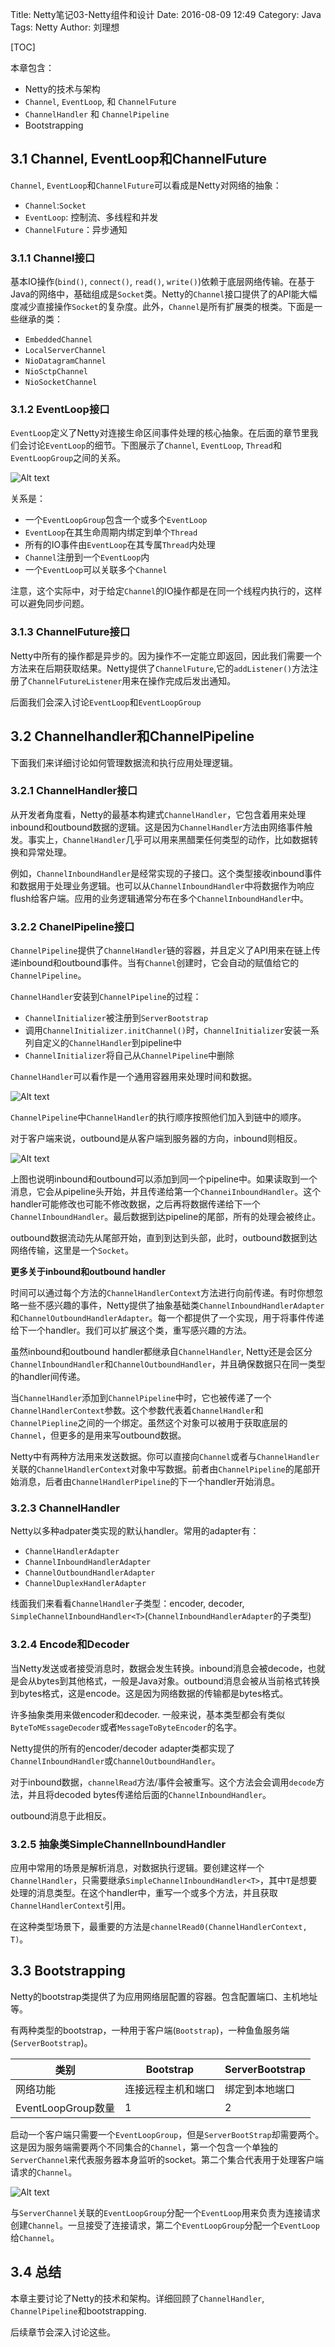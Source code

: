Title: Netty笔记03-Netty组件和设计
Date: 2016-08-09 12:49
Category: Java
Tags: Netty
Author: 刘理想

[TOC]

本章包含：

- Netty的技术与架构
- `Channel`, `EventLoop`, 和 `ChannelFuture`
- `ChannelHandler` 和 `ChannelPipeline`
- Bootstrapping

## 3.1 Channel, EventLoop和ChannelFuture

`Channel`, `EventLoop`和`ChannelFuture`可以看成是Netty对网络的抽象：

- `Channel`:`Socket`
- `EventLoop`: 控制流、多线程和并发
- `ChannelFuture`：异步通知

### 3.1.1 Channel接口

基本IO操作(`bind()`, `connect()`, `read()`, `write()`)依赖于底层网络传输。在基于Java的网络中，基础组成是`Socket`类。Netty的`Channel`接口提供了的API能大幅度减少直接操作`Socket`的复杂度。此外，`Channel`是所有扩展类的根类。下面是一些继承的类：

- `EmbeddedChannel`
- `LocalServerChannel`
- `NioDatagramChannel`
- `NioSctpChannel`
- `NioSocketChannel`

### 3.1.2 EventLoop接口

`EventLoop`定义了Netty对连接生命区间事件处理的核心抽象。在后面的章节里我们会讨论`EventLoop`的细节。下图展示了`Channel`, `EventLoop`, `Thread`和`EventLoopGroup`之间的关系。

![Alt text](images/1470710846717.png)

关系是：

- 一个`EventLoopGroup`包含一个或多个`EventLoop`
- `EventLoop`在其生命周期内绑定到单个`Thread`
- 所有的IO事件由`EventLoop`在其专属`Thread`内处理
- `Channel`注册到一个`EventLoop`内
- 一个`EventLoop`可以关联多个`Channel`

注意，这个实际中，对于给定`Channel`的IO操作都是在同一个线程内执行的，这样可以避免同步问题。

### 3.1.3 ChannelFuture接口

Netty中所有的操作都是异步的。因为操作不一定能立即返回，因此我们需要一个方法来在后期获取结果。Netty提供了`ChannelFuture`,它的`addListener()`方法注册了`ChannelFutureListener`用来在操作完成后发出通知。

后面我们会深入讨论`EventLoop`和`EventLoopGroup`

## 3.2 Channelhandler和ChannelPipeline

下面我们来详细讨论如何管理数据流和执行应用处理逻辑。

### 3.2.1 ChannelHandler接口

从开发者角度看，Netty的最基本构建式`ChannelHandler`，它包含着用来处理inbound和outbound数据的逻辑。这是因为`ChannelHandler`方法由网络事件触发。事实上，`ChannelHandler`几乎可以用来黑醋栗任何类型的动作，比如数据转换和异常处理。

例如，`ChannelInboundHandler`是经常实现的子接口。这个类型接收inbound事件和数据用于处理业务逻辑。也可以从`ChannelInboundHandler`中将数据作为响应flush给客户端。应用的业务逻辑通常分布在多个`ChannelInboundHandler`中。

### 3.2.2 ChanelPipeline接口

`ChannelPipeline`提供了`ChannelHandler`链的容器，并且定义了API用来在链上传递inbound和outbound事件。当有`Channel`创建时，它会自动的赋值给它的`ChannelPipeline`。

`ChannelHandler`安装到`ChannelPipeline`的过程：

- `ChannelInitializer`被注册到`ServerBootstrap`
- 调用`ChannelInitializer.initChannel()`时，`ChannelInitializer`安装一系列自定义的`ChannelHandler`到pipeline中
- `ChannelInitializer`将自己从`ChannelPipeline`中删除

`ChannelHandler`可以看作是一个通用容器用来处理时间和数据。

![Alt text](images/1470712617719.png)

`ChannelPipeline`中`ChannelHandler`的执行顺序按照他们加入到链中的顺序。

对于客户端来说，outbound是从客户端到服务器的方向，inbound则相反。

![Alt text](images/1470713218573.png)

上图也说明inbound和outbound可以添加到同一个pipeline中。如果读取到一个消息，它会从pipeline头开始，并且传递给第一个`ChanneiInboundHandler`。这个handler可能修改也可能不修改数据，之后再将数据传递给下一个`ChannelInboundHandler`。最后数据到达pipeline的尾部，所有的处理会被终止。

outbound数据流动先从尾部开始，直到到达到头部，此时，outbound数据到达网络传输，这里是一个`Socket`。

**更多关于inbound和outbound handler**

时间可以通过每个方法的`ChannelHandlerContext`方法进行向前传递。有时你想忽略一些不感兴趣的事件，Netty提供了抽象基础类`ChannelInboundHandlerAdapter`和`ChannelOutboundHandlerAdapter`。每一个都提供了一个实现，用于将事件传递给下一个handler。我们可以扩展这个类，重写感兴趣的方法。

虽然inbound和outbound handler都继承自`ChannelHandler`, Netty还是会区分`ChannelInboundHandler`和`ChannelOutboundHandler`，并且确保数据只在同一类型的handler间传递。

当`ChannelHandler`添加到`ChannelPipeline`中时，它也被传递了一个`ChannelHandlerContext`参数。这个参数代表着`ChannelHandler`和`ChannelPiepline`之间的一个绑定。虽然这个对象可以被用于获取底层的`Channel`，但更多的是用来写outbound数据。

Netty中有两种方法用来发送数据。你可以直接向`Channel`或者与`ChannelHandler`关联的`ChannelHandlerContext`对象中写数据。前者由`ChannelPipeline`的尾部开始消息，后者由`ChannelHandlerPipeline`的下一个handler开始消息。

### 3.2.3 ChannelHandler

Netty以多种adpater类实现的默认handler。常用的adapter有：

- `ChannelHandlerAdapter`
- `ChannelInboundHandlerAdapter`
- `ChannelOutboundHandlerAdapter`
- `ChannelDuplexHandlerAdapter`

线面我们来看看`ChannelHandler`子类型：encoder, decoder, `SimpleChannelInboundHandler<T>`(`ChannelInboundHandlerAdapter`的子类型)

### 3.2.4 Encode和Decoder

当Netty发送或者接受消息时，数据会发生转换。inbound消息会被decode，也就是会从bytes到其他格式，一般是Java对象。outbound消息会被从当前格式转换到bytes格式，这是encode。这是因为网络数据的传输都是bytes格式。

许多抽象类用来做encoder和decoder. 一般来说，基本类型都会有类似`ByteToMEssageDecoder`或者`MessageToByteEncoder`的名字。

Netty提供的所有的encoder/decoder adapter类都实现了`ChannelInboundHandler`或`ChannelOutboundHandler`。

对于inbound数据，`channelRead`方法/事件会被重写。这个方法会会调用`decode`方法，并且将decoded bytes传递给后面的`ChannelInboundHandler`。

outbound消息于此相反。

### 3.2.5 抽象类SimpleChannelInboundHandler

应用中常用的场景是解析消息，对数据执行逻辑。要创建这样一个`ChannelHandler`，只需要继承`SimpleChannelInboundHandler<T>`，其中`T`是想要处理的消息类型。在这个handler中，重写一个或多个方法，并且获取`ChannelHandlerContext`引用。

在这种类型场景下，最重要的方法是`channelRead0(ChannelHandlerContext, T)`。

## 3.3 Bootstrapping

Netty的bootstrap类提供了为应用网络层配置的容器。包含配置端口、主机地址等。

有两种类型的bootstrap，一种用于客户端(`Bootstrap`)，一种鱼鱼服务端(`ServerBootstrap`)。

类别|Bootstrap|ServerBootstrap
--|--|--
网络功能|连接远程主机和端口|绑定到本地端口
EventLoopGroup数量|1|2

启动一个客户端只需要一个`EventLoopGroup`，但是`ServerBootStrap`却需要两个。这是因为服务端需要两个不同集合的`Channel`，第一个包含一个单独的`ServerChannel`来代表服务器本身监听的socket。第二个集合代表用于处理客户端请求的`Channel`。

![Alt text](images/1470717624199.png)

与`ServerChannel`关联的`EventLoopGroup`分配一个`EventLoop`用来负责为连接请求创建`Channel`。一旦接受了连接请求，第二个`EventLoopGroup`分配一个`EventLoop`给`Channel`。

## 3.4 总结

本章主要讨论了Netty的技术和架构。详细回顾了`ChannelHandler`, `ChannelPipeline`和bootstrapping.

后续章节会深入讨论这些。

